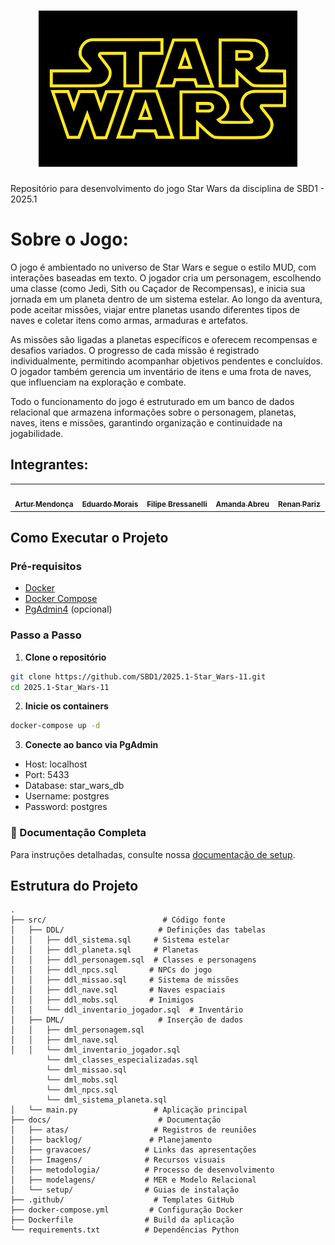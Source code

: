 <h1 align="center">
    <img src="https://github.com/SBD1/2025.1-Star_Wars-11/blob/main/docs/Imagens/StarWarsIcon.png" height="250px"alt="Logo">
</h1>

Repositório para desenvolvimento do jogo Star Wars da disciplina de SBD1 - 2025.1

# Sobre o Jogo:

O jogo é ambientado no universo de Star Wars e segue o estilo MUD, com interações baseadas em texto. O jogador cria um personagem, escolhendo uma classe (como Jedi, Sith ou Caçador de Recompensas), e inicia sua jornada em um planeta dentro de um sistema estelar. Ao longo da aventura, pode aceitar missões, viajar entre planetas usando diferentes tipos de naves e coletar itens como armas, armaduras e artefatos.

As missões são ligadas a planetas específicos e oferecem recompensas e desafios variados. O progresso de cada missão é registrado individualmente, permitindo acompanhar objetivos pendentes e concluídos. O jogador também gerencia um inventário de itens e uma frota de naves, que influenciam na exploração e combate.

Todo o funcionamento do jogo é estruturado em um banco de dados relacional que armazena informações sobre o personagem, planetas, naves, itens e missões, garantindo organização e continuidade na jogabilidade.

## Integrantes:

<table>
    <tr>
    <td align="center"><a href="https://github.com/ArtyMend07"><img src="https://avatars.githubusercontent.com/u/121322804?v=4" width="200px;" alt=""/><br/><sub><b>Artur Mendonça</b></sub></a><br/>
    <td align="center"><a href="https://github.com/Edumorais08"><img src="https://avatars.githubusercontent.com/u/139409504?v=4" width="200px;" alt=""/><br /><sub><b>Eduardo Morais</b></sub></a><br />
    <td align="center"><a href="https://github.com/fbressa"><img src="https://avatars.githubusercontent.com/u/123025849?v=4" width="200px;" alt=""/><br /><sub><b>Filipe Bressanelli</b></sub></a><br />
    <td align="center"><a href="https://github.com/Amandaaaaabreu"><img src="https://avatars.githubusercontent.com/u/103958998?v=4" width="200px;" alt=""/><br /><sub><b>Amanda Abreu</b></sub></a><br />
    <td align="center"><a href="https://github.com/renanpariiz"><img src="https://avatars.githubusercontent.com/u/101299192?v=4" width="200px;" alt=""/><br /><sub><b>Renan Pariz</b></sub></a><br />
    </tr>
</table>

## Como Executar o Projeto

### Pré-requisitos

- [Docker](https://www.docker.com/get-started)
- [Docker Compose](https://docs.docker.com/compose/install/)
- [PgAdmin4](https://www.pgadmin.org/download/) (opcional)

### Passo a Passo

1. **Clone o repositório**
```bash
git clone https://github.com/SBD1/2025.1-Star_Wars-11.git
cd 2025.1-Star_Wars-11
```

2. **Inicie os containers**
```bash
docker-compose up -d
```

3. **Conecte ao banco via PgAdmin**
- Host: localhost
- Port: 5433
- Database: star_wars_db
- Username: postgres
- Password: postgres

### 📝 Documentação Completa

Para instruções detalhadas, consulte nossa [documentação de setup](docs/setup/setup_projeto.md).

## Estrutura do Projeto
```
.
├── src/                          # Código fonte
│   ├── DDL/                     # Definições das tabelas
│   │   ├── ddl_sistema.sql     # Sistema estelar
│   │   ├── ddl_planeta.sql     # Planetas
│   │   ├── ddl_personagem.sql  # Classes e personagens
│   │   ├── ddl_npcs.sql       # NPCs do jogo
│   │   ├── ddl_missao.sql     # Sistema de missões
│   │   ├── ddl_nave.sql       # Naves espaciais
│   │   ├── ddl_mobs.sql       # Inimigos
│   │   └── ddl_inventario_jogador.sql  # Inventário
│   ├── DML/                     # Inserção de dados
│   │   ├── dml_personagem.sql
│   │   ├── dml_nave.sql
│   │   └── dml_inventario_jogador.sql
        └── dml_classes_especializadas.sql
        └── dml_missao.sql
        └── dml_mobs.sql
        └── dml_npcs.sql
        └── dml_sistema_planeta.sql
│   └── main.py                 # Aplicação principal
├── docs/                        # Documentação
│   ├── atas/                   # Registros de reuniões
│   ├── backlog/               # Planejamento
│   ├── gravacoes/            # Links das apresentações
│   ├── Imagens/              # Recursos visuais
│   ├── metodologia/          # Processo de desenvolvimento
│   ├── modelagens/           # MER e Modelo Relacional
│   └── setup/                # Guias de instalação
├── .github/                    # Templates GitHub
├── docker-compose.yml         # Configuração Docker
├── Dockerfile                # Build da aplicação
└── requirements.txt          # Dependências Python
```